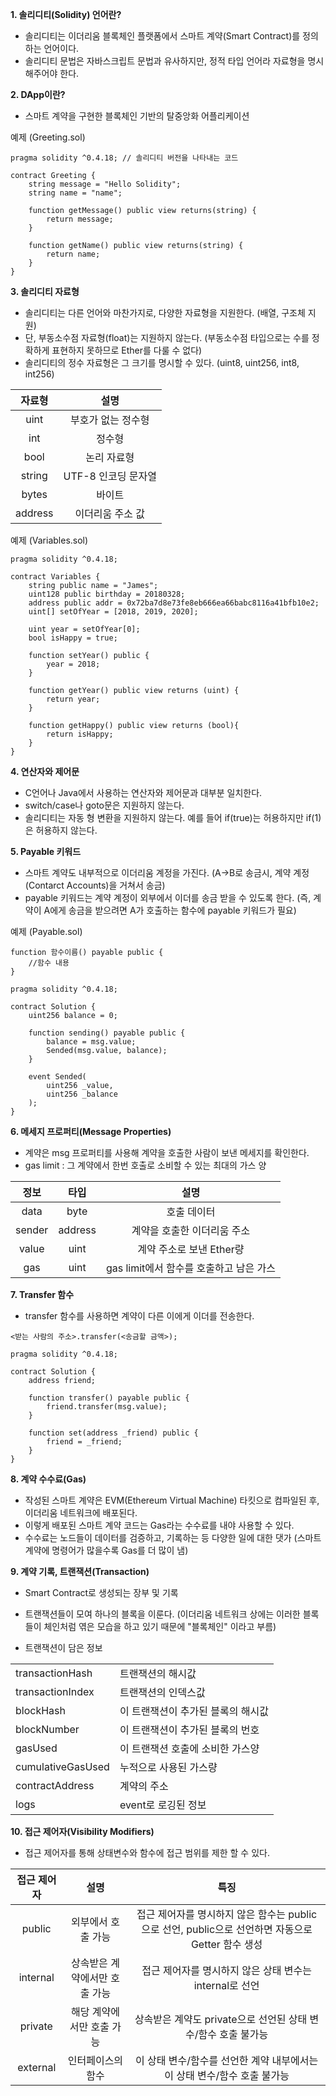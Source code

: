 **1. 솔리디티(Solidity) 언어란?**
* 솔리디티는 이더리움 블록체인 플랫폼에서 스마트 계약(Smart Contract)를 정의하는 언어이다.
* 솔리디티 문법은 자바스크립트 문법과 유사하지만, 정적 타입 언어라 자료형을 명시해주어야 한다.

**2. DApp이란?**
* 스마트 계약을 구현한 블록체인 기반의 탈중앙화 어플리케이션

예제 (Greeting.sol)
```
pragma solidity ^0.4.18; // 솔리디티 버전을 나타내는 코드

contract Greeting {
    string message = "Hello Solidity";
    string name = "name";

    function getMessage() public view returns(string) {
        return message;
    }

    function getName() public view returns(string) {
        return name;
    }
}
```

**3. 솔리디티 자료형**
* 솔리디티는 다른 언어와 마찬가지로, 다양한 자료형을 지원한다. (배열, 구조체 지원)
* 단, 부동소수점 자료형(float)는 지원하지 않는다. (부동소수점 타입으로는 수를 정확하게 표현하지 못하므로 Ether를 다룰 수 없다)
* 솔리디티의 정수 자료형은 그 크기를 명시할 수 있다. (uint8, uint256, int8, int256)

|  자료형 |         설명        |
|:-------:|:-------------------:|
|   uint  |  부호가 없는 정수형 |
|   int   |        정수형       |
|   bool  |     논리 자료형     |
|  string | UTF-8 인코딩 문자열 |
|  bytes  |        바이트       |
| address |   이더리움 주소 값  |


예제 (Variables.sol)
```
pragma solidity ^0.4.18;

contract Variables {
    string public name = "James";
    uint128 public birthday = 20180328;
    address public addr = 0x72ba7d8e73fe8eb666ea66babc8116a41bfb10e2;
    uint[] setOfYear = [2018, 2019, 2020];

    uint year = setOfYear[0];
    bool isHappy = true;

    function setYear() public {
        year = 2018;
    }
    
    function getYear() public view returns (uint) {
        return year;
    }
    
    function getHappy() public view returns (bool){
        return isHappy;
    }
}
```

**4. 연산자와 제어문**
* C언어나 Java에서 사용하는 연산자와 제어문과 대부분 일치한다.
* switch/case나 goto문은 지원하지 않는다.
* 솔리디티는 자동 형 변환을 지원하지 않는다. 예를 들어 if(true)는 허용하지만 if(1)은 허용하지 않는다.

**5. Payable 키워드**
* 스마트 계약도 내부적으로 이더리움 계정을 가진다. (A->B로 송금시, 계약 계정(Contarct Accounts)을 거쳐서 송금)
* payable 키워드는 계약 계정이 외부에서 이더를 송금 받을 수 있도록 한다. (즉, 계약이 A에게 송금을 받으려면 A가 호출하는 함수에 payable 키워드가 필요)

예제 (Payable.sol)
```
function 함수이름() payable public {
    //함수 내용
}
```

```
pragma solidity ^0.4.18;

contract Solution {
    uint256 balance = 0;

    function sending() payable public {
        balance = msg.value;
        Sended(msg.value, balance);
    }

    event Sended(
        uint256 _value,
        uint256 _balance
    );
}
```

**6. 메세지 프로퍼티(Message Properties)**
* 계약은 msg 프로퍼티를 사용해 계약을 호출한 사람이 보낸 메세지를 확인한다.
* gas limit : 그 계약에서 한번 호출로 소비할 수 있는 최대의 가스 양

|  정보  |   타입  |                   설명                  |
|:------:|:-------:|:---------------------------------------:|
|  data  |   byte  |               호출 데이터               |
| sender | address |       계약을 호출한 이더리움 주소       |
|  value |   uint  |         계약 주소로 보낸 Ether량        |
|   gas  |   uint  | gas limit에서 함수를 호출하고 남은 가스 |

**7. Transfer 함수**
* transfer 함수를 사용하면 계약이 다른 이에게 이더를 전송한다.

```
<받는 사람의 주소>.transfer(<송금할 금액>);

pragma solidity ^0.4.18;

contract Solution {
    address friend;

    function transfer() payable public {
        friend.transfer(msg.value);
    }

    function set(address _friend) public {
        friend = _friend;
    }
}
```
**8. 계약 수수료(Gas)**
* 작성된 스마트 계약은 EVM(Ethereum Virtual Machine) 타킷으로 컴파일된 후, 이더리움 네트워크에 배포된다.
* 이렇게 배포된 스마트 계약 코드는 Gas라는 수수료를 내야 사용할 수 있다.
* 수수료는 노드들이 데이터를 검증하고, 기록하는 등 다양한 일에 대한 댓가 (스마트 계약에 명령어가 많을수록 Gas를 더 많이 냄)

**9. 계약 기록, 트랜잭션(Transaction)**
* Smart Contract로 생성되는 장부 및 기록
* 트랜잭션들이 모여 하나의 블록을 이룬다. (이더리움 네트워크 상에는 이러한 블록들이 체인처럼 엮은 모습을 하고 있기 때문에 "블록체인" 이라고 부름)

* 트랜잭션이 담은 정보

|                   |                                    |
|-------------------|------------------------------------|
|  transactionHash  |          트랜잭션의 해시값         |
|  transactionIndex |         트랜잭션의 인덱스값        |
|     blockHash     | 이 트랜잭션이 추가된 블록의 해시값 |
|    blockNumber    |  이 트랜잭션이 추가된 블록의 번호  |
|      gasUsed      |  이 트랜잭션 호출에 소비한 가스양  |
| cumulativeGasUsed |       누적으로 사용된 가스량       |
|  contractAddress  |             계약의 주소            |
|        logs       |         event로 로깅된 정보        |

**10. 접근 제어자(Visibility Modifiers)**
* 접근 제어자를 통해 상태변수와 함수에 접근 범위를 제한 할 수 있다.

| 접근 제어자 |              설명             |                                                특징                                               |
|:-----------:|:-----------------------------:|:-------------------------------------------------------------------------------------------------:|
|    public   |       외부에서 호출 가능      | 접근 제어자를 명시하지 않은 함수는 public으로 선언, public으로 선언하면 자동으로 Getter 함수 생성 |
|   internal  | 상속받은 계약에서만 호출 가능 |                      접근 제어자를 명시하지 않은 상태 변수는 internal로 선언                      |
|   private   |   해당 계약에서만 호출 가능   |                   상속받은 계약도 private으로 선언된 상태 변수/함수 호출 불가능                   |
|   external  |       인터페이스의 함수       |              이 상태 변수/함수를 선언한 계약 내부에서는 이 상태 변수/함수 호출 불가능             |
